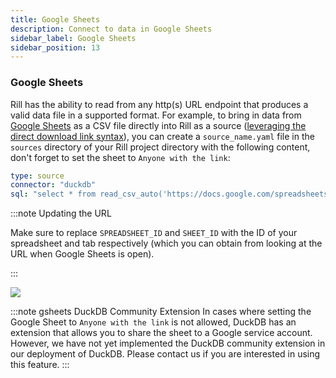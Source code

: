 ```yaml
---
title: Google Sheets
description: Connect to data in Google Sheets
sidebar_label: Google Sheets
sidebar_position: 13
---
```



### Google Sheets

Rill has the ability to read from any http(s) URL endpoint that produces a valid data file in a supported format. For example, to bring in data from [Google Sheets](https://www.google.com/sheets/about/) as a CSV file directly into Rill as a source ([leveraging the direct download link syntax](https://www.highviewapps.com/blog/how-to-create-a-csv-or-excel-direct-download-link-in-google-sheets/)), you can create a `source_name.yaml` file in the `sources` directory of your Rill project directory with the following content, don't forget to set the sheet to `Anyone with the link`:

```yaml
type: source
connector: "duckdb"
sql: "select * from read_csv_auto('https://docs.google.com/spreadsheets/d/<SPREADSHEET_ID>/export?format=csv&gid=<SHEET_ID>', normalize_names=True)"
```

:::note Updating the URL

Make sure to replace `SPREADSHEET_ID` and `SHEET_ID` with the ID of your spreadsheet and tab respectively (which you can obtain from looking at the URL when Google Sheets is open).

:::



<img src = '/img/reference/connectors/googlesheets/googlesheets.png' class='rounded-gif' />
<br />

:::note gsheets DuckDB Community Extension
In cases where setting the Google Sheet to `Anyone with the link` is not allowed, DuckDB has an extension that allows you to share the sheet to a Google service account. However, we have not yet implemented the DuckDB community extension in our deployment of DuckDB. Please contact us if you are interested in using this feature.
:::
